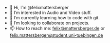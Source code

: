 - 👋 Hi, I’m @felixmattersberger
- 👀 I’m interested in Audio and Video stuff.
- 🌱 I’m currently learning how to code with git.
- 💞️ I’m looking to collaborate on projects.
- 📫 How to reach me: felix@mattersberger.de or felix.mattersberger@student.uni-tuebingen.de

<!---
felixmattersberger/felixmattersberger is a ✨ special ✨ repository because its `README.md` (this file) appears on your GitHub profile.
You can click the Preview link to take a look at your changes.
--->
